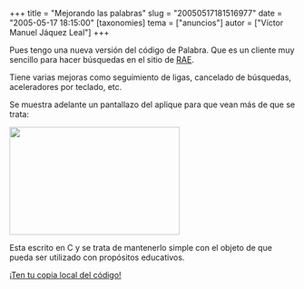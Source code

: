 +++
title = "Mejorando las palabras"
slug = "20050517181516977"
date = "2005-05-17 18:15:00"
[taxonomies]
tema = ["anuncios"]
autor = ["Víctor Manuel Jáquez Leal"]
+++

Pues tengo una nueva versión del código de Palabra. Que es un cliente
muy sencillo para hacer búsquedas en el sitio de
[RAE](http://www.rae.es).

Tiene varias mejoras como seguimiento de ligas, cancelado de búsquedas,
aceleradores por teclado, etc.

Se muestra adelante un pantallazo del aplique para que vean más de que
se trata:

<!-- more -->
<img src="http://glib.org.mx/images/articles/20050517181516977_1.png"
width="300" height="190" />

Esta escrito en C y se trata de mantenerlo simple con el objeto de que
pueda ser utilizado con propósitos educativos.

[¡Ten tu copia local del
código!](http://www.ceyusa.com/software/palabra/palabra-0.2.tgz)

